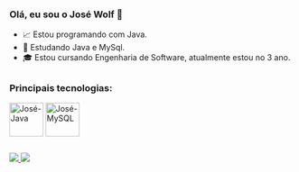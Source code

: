 ### Olá, eu sou o José Wolf 👋

- 📈 Estou programando com Java.
- 📘 Estudando Java e MySql.
- 🎓 Estou cursando Engenharia de Software, atualmente estou no 3 ano.

##

### Principais tecnologias:
<div>
  <img align = "center" alt = "José-Java" width = "60" heigth = "50" src="https://cdn.jsdelivr.net/gh/devicons/devicon/icons/java/java-original-wordmark.svg" />
  <img align = "center" alt = "José-MySQL" width = "60" heigth = "50" src="https://cdn.jsdelivr.net/gh/devicons/devicon/icons/mysql/mysql-original-wordmark.svg" />
</div>

## 

<div>
  <a href="mailto:wolf.jose89@gmail.com" target="_blank">
    <img src="https://img.shields.io/badge/Gmail-D14836?style=for-the-badge&logo=gmail&logoColor=white" target="_blank">
  </a>
  <a src="www.linkedin.com/in/joséwolf" target="_blank">
    <img src="https://img.shields.io/badge/LinkedIn-0077B5?style=for-the-badge&logo=linkedin&logoColor=white" >
  </a>
</div>
